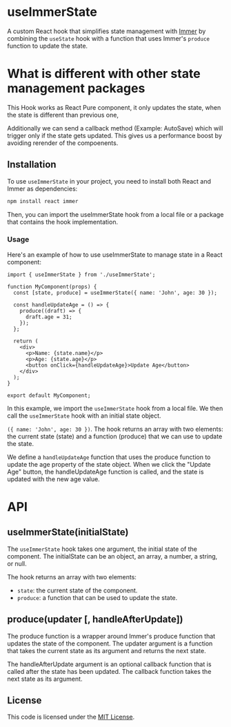# useImmerState

A custom React hook that simplifies state management with [Immer](https://immerjs.github.io/immer/) by combining the `useState` hook with a function that uses Immer's `produce` function to update the state.

# What is different with other state management packages
This Hook works as React Pure component, it only updates the state, when the state is different than previous one,

Additionally we can send a callback method (Example: AutoSave) which will trigger only if the state gets updated.
This gives us a performance boost by avoiding rerender of the compoenents. 

## Installation

To use `useImmerState` in your project, you need to install both React and Immer as dependencies:

```bash
npm install react immer
```
Then, you can import the useImmerState hook from a local file or a package that contains the hook implementation.

### Usage
Here's an example of how to use useImmerState to manage state in a React component:

```
import { useImmerState } from './useImmerState';

function MyComponent(props) {
  const [state, produce] = useImmerState({ name: 'John', age: 30 });

  const handleUpdateAge = () => {
    produce((draft) => {
      draft.age = 31;
    });
  };

  return (
    <div>
      <p>Name: {state.name}</p>
      <p>Age: {state.age}</p>
      <button onClick={handleUpdateAge}>Update Age</button>
    </div>
  );
}

export default MyComponent;
```

In this example, we import the `useImmerState` hook from a local file. We then call the `useImmerState` hook with an initial state object.

`({ name: 'John', age: 30 })`. The hook returns an array with two elements: the current state (state) and a function (produce) that we can use to update the state.

We define a `handleUpdateAge` function that uses the produce function to update the age property of the state object. When we click the "Update Age" button, the handleUpdateAge function is called, and the state is updated with the new age value.

# API
## useImmerState(initialState)
The `useImmerState` hook takes one argument, the initial state of the component. The initialState can be an object, an array, a number, a string, or null.

The hook returns an array with two elements:

- `state`: the current state of the component.
- `produce`: a function that can be used to update the state.
## produce(updater [, handleAfterUpdate])
The produce function is a wrapper around Immer's produce function that updates the state of the component. The updater argument is a function that takes the current state as its argument and returns the next state.

The handleAfterUpdate argument is an optional callback function that is called after the state has been updated. The callback function takes the next state as its argument.

## License
This code is licensed under the [MIT License](https://opensource.org/licenses/MIT).
